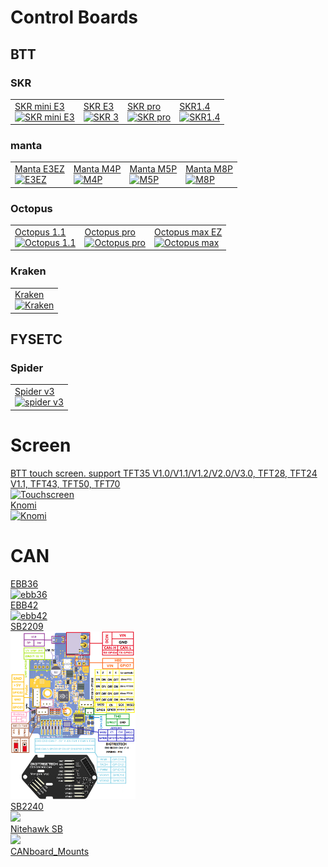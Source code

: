 # Control Boards
## BTT
### SKR
<table>
<tr>
  <td><a href="https://github.com/bigtreetech/BIGTREETECH-SKR-mini-E3">SKR mini E3</br><img src="https://biqu.equipment/cdn/shop/products/1_a64655c5-0e4f-4d1e-91f7-deae5fc2a0c9_650x.jpg?v=1702537379" alt="SKR mini E3" style="width:200px;"/></a></br></td>
  <td><a href="https://github.com/bigtreetech/SKR-3">SKR  E3</br><img src="https://biqu.equipment/cdn/shop/products/3_7b775b11-90bb-498b-9d05-b96ea7e0a05e_650x.png?v=1700265657" alt="SKR 3" style="width:200px;"/></a></br></td>
  <td><a href="https://github.com/bigtreetech/BIGTREETECH-SKR-PRO-V1.1">SKR pro</br><img src="https://biqu.equipment/cdn/shop/products/18_3adfe7a9-dec4-461b-bddd-947f27b4dec8_650x.jpg?v=1684392218" alt="SKR pro" style="width:200px;"/></a></br></td>
  <td><a href="https://github.com/bigtreetech/BIGTREETECH-SKR-V1.3">SKR1.4</br><img src="https://biqu.equipment/cdn/shop/products/1_12eee506-f28e-49c5-bfab-c2b844b49f54_650x.jpg?v=1669088786" alt="SKR1.4" style="width:200px;"/></a></br></td>
</tr></table>

### manta
<table>
<tr>
<td><a href="https://github.com/bigtreetech/Manta-E3EZ">Manta E3EZ</br><img src="https://biqu.equipment/cdn/shop/products/1-12_650x.png?v=1702632842" alt="E3EZ" style="width:200px;"/></a></br></td>
<td><a href="https://github.com/bigtreetech/Manta-M4P">Manta M4P</br><img src="https://biqu.equipment/cdn/shop/products/1_4c6243b3-0db0-43b9-aa61-625daaa17921_650x.jpg?v=1702537657" alt="M4P" style="width:200px;"/></a></br></td>
<td><a href="https://github.com/bigtreetech/Manta-M5P">Manta M5P</br><img src="https://biqu.equipment/cdn/shop/products/9_827285f5-3b95-47a1-ba48-4a40df160977_650x.jpg?v=1702537657" alt="M5P" style="width:200px;"/></a></br></td>
  <td><a href="https://github.com/bigtreetech/Manta-M8P">Manta M8P</br><img src="https://biqu.equipment/cdn/shop/products/1_310dfc82-7717-4d3d-be26-de7acf09bc27_650x.jpg?v=1702537657" alt="M8P" style="width:200px;"/></a></br></td>
</tr>
</table>

### Octopus
<table>
<tr>
<td><a href="https://github.com/bigtreetech/BIGTREETECH-OCTOPUS-V1.0">Octopus 1.1</br><img src="https://biqu.equipment/cdn/shop/products/A_2230f45e-703c-4a43-a60f-4b74757ce32d_650x.jpg?v=1700265641" alt="Octopus 1.1" style="width:200px;"/></a></br></td>
<td><a href="https://github.com/bigtreetech/BIGTREETECH-OCTOPUS-Pro">Octopus pro</br><img src="https://biqu.equipment/cdn/shop/files/1_de91a27d-529c-4355-93a2-59ef5d83a9f7_650x.jpg?v=1702632698" alt="Octopus pro" style="width:200px;"/></a></br></td>
<td><a href="https://github.com/bigtreetech/Octopus-Max-EZ">Octopus max EZ</br><img src="https://biqu.equipment/cdn/shop/products/1-10_650x.webp?v=1702633284" alt="Octopus max" style="width:200px;"/></a></br></td>
</tr>
</table>

### Kraken
<table>
<tr>
<td><a href="https://github.com/bigtreetech/BIGTREETECH-Kraken">Kraken</br><img src="https://biqu.equipment/cdn/shop/files/1_e4f7768e-3e46-4eb0-846f-7d6be6ba1533_650x.jpg?v=1702611043" alt="Kraken" style="width:200px;"/></a></br></td>
</tr>
</table>

## FYSETC
### Spider
<table>
<tr>
<td><a href="https://github.com/FYSETC/FYSETC-SPIDER">Spider v3</br><img src="https://ae01.alicdn.com/kf/Sc237228d63544f85bcda1a90be289836O.jpg" alt="spider v3" style="width:200px;"/></a></br></td>
</tr>
</table>

# Screen
<a href="https://github.com/bigtreetech/BIGTREETECH-TouchScreenFirmware">BTT touch screen. support TFT35 V1.0/V1.1/V1.2/V2.0/V3.0, TFT28, TFT24 V1.1, TFT43, TFT50, TFT70</br><img src="https://user-images.githubusercontent.com/54359396/98742038-03cd4d00-23ae-11eb-9552-36dc02fe66f4.png" alt="Touchscreen" style="width:200px;"/></a></br>
<a href="https://github.com/bigtreetech/KNOMI/tree/master">Knomi</br><img src="https://media.printables.com/media/prints/493614/images/4022071_0271e3eb-13f6-4105-94c4-089bd0e0b1d5/thumbs/inside/1280x960/jpg/knomi-06.webp" alt="Knomi" style="width:200px;"/></a></br>

# CAN
<a href="https://github.com/bigtreetech/EBB/tree/master/EBB%20CAN%20V1.1%20(STM32G0B1)/EBB36%20CAN%20V1.1">EBB36</br><img src="https://github.com/bigtreetech/EBB/raw/master/EBB%20CAN%20V1.0%20(STM32F072)/EBB36%20CAN%20V1.0/Hardware/EBB36%20CAN%20V1.0-PIN.png" alt="ebb36" style="width:200px;"/></a></br>
<a href="https://github.com/bigtreetech/EBB/tree/master/EBB%20CAN%20V1.1%20(STM32G0B1)/EBB42%20CAN%20V1.1">EBB42</br><img src="https://github.com/bigtreetech/EBB/raw/master/EBB%20CAN%20V1.0%20(STM32F072)/EBB42%20CAN%20V1.0/Hardware/EBB42%20CAN%20V1.0-PIN.png" alt="ebb42" style="width:200px;"/></a></br>
<a href="https://github.com/bigtreetech/EBB/tree/master/EBB%20SB2209%20CAN%20(RP2040)">SB2209</br><img src="https://github.com/bigtreetech/EBB/blob/master/EBB%20SB2209%20CAN%20(RP2040)/Hardware/EBB%20SB2209%20CAN%20V1.0%EF%BC%88RP2040%EF%BC%89-Pin.png" style="width:200px;"/></a></br>
<a href="https://github.com/bigtreetech/EBB/tree/master/EBB%20SB2240_2209%20CAN">SB2240</br><img src="https://github.com/bigtreetech/EBB/blob/master/EBB%20SB2240_2209%20CAN/SB2240/Hardware/SB2240.png" style="width:200px;"/></a></br>
<a href="https://github.com/MotorDynamicsLab/Nitehawk-SB">Nitehawk SB</br><img src="https://github.com/MotorDynamicsLab/Nitehawk-SB/blob/master/Images/nitehawk_sb_logo.svg" style="width:200px;"/></a></br>
[CANboard_Mounts](https://github.com/KayosMaker/CANboard_Mounts)


